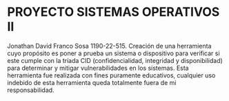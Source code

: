 # PROYECTO SISTEMAS OPERATIVOS II
Jonathan David Franco Sosa 1190-22-515.
Creación de una herramienta cuyo propósito es poner a prueba un sistema o dispositivo para verificar si este cumple con la tríada CID (confidencialidad, integridad y disponibilidad) para determinar y mitigar vulnerabilidades en los sistemas.
Esta herramienta fue realizada con fines puramente educativos, cualquier uso indebido de esta herramienta queda totalmente fuera de mi responsabilidad.
